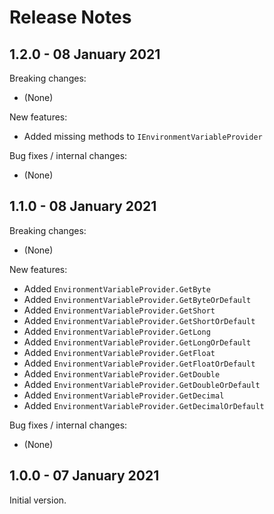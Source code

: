 # Release Notes

## 1.2.0 - 08 January 2021

Breaking changes:
- (None)

New features:
- Added missing methods to `IEnvironmentVariableProvider`

Bug fixes / internal changes:
- (None)

## 1.1.0 - 08 January 2021

Breaking changes:
- (None)

New features:
- Added `EnvironmentVariableProvider.GetByte`
- Added `EnvironmentVariableProvider.GetByteOrDefault`
- Added `EnvironmentVariableProvider.GetShort`
- Added `EnvironmentVariableProvider.GetShortOrDefault`
- Added `EnvironmentVariableProvider.GetLong`
- Added `EnvironmentVariableProvider.GetLongOrDefault`
- Added `EnvironmentVariableProvider.GetFloat`
- Added `EnvironmentVariableProvider.GetFloatOrDefault`
- Added `EnvironmentVariableProvider.GetDouble`
- Added `EnvironmentVariableProvider.GetDoubleOrDefault`
- Added `EnvironmentVariableProvider.GetDecimal`
- Added `EnvironmentVariableProvider.GetDecimalOrDefault`

Bug fixes / internal changes:
- (None)

## 1.0.0 - 07 January 2021

Initial version.
